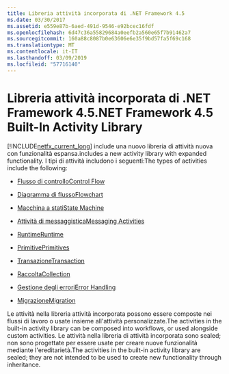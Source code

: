 ```yaml
---
title: Libreria attività incorporata di .NET Framework 4.5
ms.date: 03/30/2017
ms.assetid: e559e87b-6aed-491d-9546-e92bcec16fdf
ms.openlocfilehash: 6d47c36a55829684a0eefb2a560e65f7b91462a7
ms.sourcegitcommit: 160a88c8087b0e63606e6e35f9bd57fa5f69c168
ms.translationtype: MT
ms.contentlocale: it-IT
ms.lasthandoff: 03/09/2019
ms.locfileid: "57716140"
---
```

# <a name="net-framework-45-built-in-activity-library"></a><span data-ttu-id="339f6-102">Libreria attività incorporata di .NET Framework 4.5</span><span class="sxs-lookup"><span data-stu-id="339f6-102">.NET Framework 4.5 Built-In Activity Library</span></span>

[!INCLUDE[netfx_current_long](../../../includes/netfx-current-long-md.md)] <span data-ttu-id="339f6-103">include una nuovo libreria di attività nuova con funzionalità espansa.</span><span class="sxs-lookup"><span data-stu-id="339f6-103">includes a new activity library with expanded functionality.</span></span> <span data-ttu-id="339f6-104">I tipi di attività includono i seguenti:</span><span class="sxs-lookup"><span data-stu-id="339f6-104">The types of activities include the following:</span></span>

- [<span data-ttu-id="339f6-105">Flusso di controllo</span><span class="sxs-lookup"><span data-stu-id="339f6-105">Control Flow</span></span>](control-flow-activities-in-wf.md)

- [<span data-ttu-id="339f6-106">Diagramma di flusso</span><span class="sxs-lookup"><span data-stu-id="339f6-106">Flowchart</span></span>](flowchart-activities-in-wf.md)

- [<span data-ttu-id="339f6-107">Macchina a stati</span><span class="sxs-lookup"><span data-stu-id="339f6-107">State Machine</span></span>](state-machine-activities-in-wf.md)

- [<span data-ttu-id="339f6-108">Attività di messaggistica</span><span class="sxs-lookup"><span data-stu-id="339f6-108">Messaging Activities</span></span>](../wcf/feature-details/messaging-activities.md)

- [<span data-ttu-id="339f6-109">Runtime</span><span class="sxs-lookup"><span data-stu-id="339f6-109">Runtime</span></span>](runtime-activities-in-wf.md)

- [<span data-ttu-id="339f6-110">Primitive</span><span class="sxs-lookup"><span data-stu-id="339f6-110">Primitives</span></span>](primitives-activities-in-wf.md)

- [<span data-ttu-id="339f6-111">Transazione</span><span class="sxs-lookup"><span data-stu-id="339f6-111">Transaction</span></span>](transaction-activities-in-wf.md)

- [<span data-ttu-id="339f6-112">Raccolta</span><span class="sxs-lookup"><span data-stu-id="339f6-112">Collection</span></span>](collection-activities-in-wf.md)

- [<span data-ttu-id="339f6-113">Gestione degli errori</span><span class="sxs-lookup"><span data-stu-id="339f6-113">Error Handling</span></span>](error-handling-activities-in-wf.md)

- [<span data-ttu-id="339f6-114">Migrazione</span><span class="sxs-lookup"><span data-stu-id="339f6-114">Migration</span></span>](migration-activity-in-wf.md)

<span data-ttu-id="339f6-115">Le attività nella libreria attività incorporata possono essere composte nei flussi di lavoro o usate insieme all'attività personalizzate.</span><span class="sxs-lookup"><span data-stu-id="339f6-115">The activities in the built-in activity library can be composed into workflows, or used alongside custom activities.</span></span> <span data-ttu-id="339f6-116">Le attività nella libreria di attività incorporata sono sealed; non sono progettate per essere usate per creare nuove funzionalità mediante l'ereditarietà.</span><span class="sxs-lookup"><span data-stu-id="339f6-116">The activities in the built-in activity library are sealed; they are not intended to be used to create new functionality through inheritance.</span></span>
